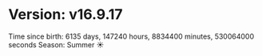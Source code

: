 # Version: v16.9.17
Time since birth: 6135 days, 147240 hours, 8834400 minutes, 530064000 seconds
Season: Summer ☀️
